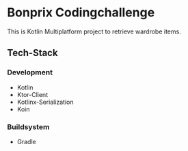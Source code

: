 # Bonprix Codingchallenge

This is Kotlin Multiplatform project to retrieve wardrobe items.

## Tech-Stack

### Development
- Kotlin
- Ktor-Client
- Kotlinx-Serialization
- Koin

### Buildsystem
- Gradle
